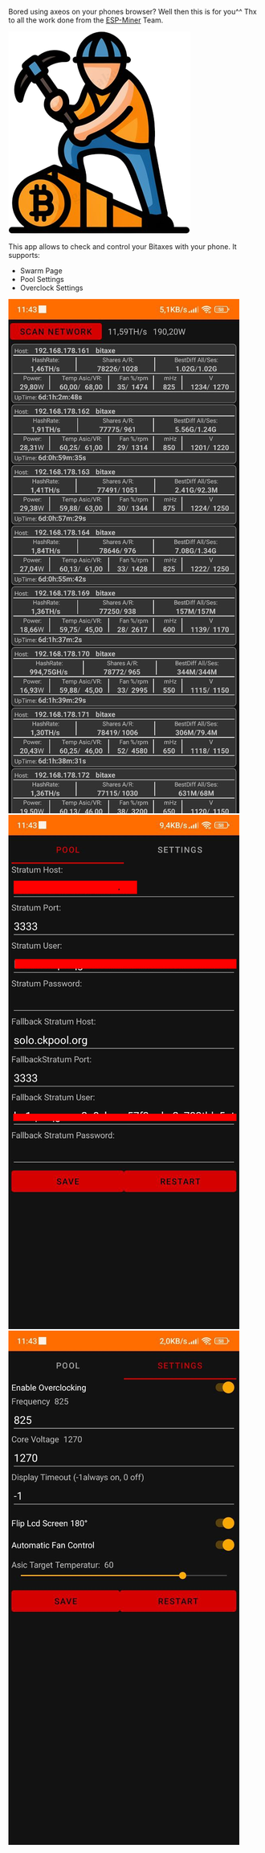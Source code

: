 Bored using axeos on your phones browser?
Well then this is for you^^
Thx to all the work done from the [ESP-Miner](https://github.com/bitaxeorg/ESP-Miner) Team.

<img src="/imgs/canvas_notxt.png"> 

This app allows to check and control your Bitaxes with your phone.
It supports:
 - Swarm Page
 - Pool Settings
 - Overclock Settings


<img src="/imgs/swarm.jpg">  
<img src="/imgs/pool.jpg">  
<img src="/imgs/oc.jpg">  


